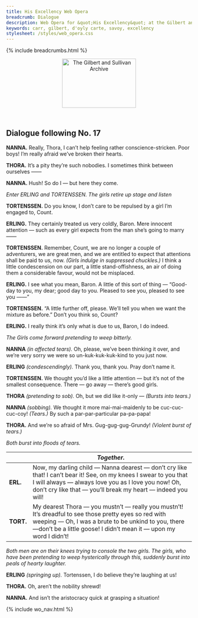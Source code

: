 ```yaml
---
title: His Excellency Web Opera
breadcrumb: Dialogue
description: Web Opera for &quot;His Excellency&quot; at the Gilbert and Sullivan Archive
keywords: carr, gilbert, d'oyly carte, savoy, excellency
stylesheet: /styles/web_opera.css
---
```


{% include breadcrumbs.html %}
<header>
    <a href="../../index.html"><img src="https://gsarchive.net/layout/images/logo3sm.jpg" alt="The Gilbert and Sullivan Archive" width="200" height="133" border="0"></a>
    <div class=titlecard style="background-color: #515056; background-image: url(../graphics/title.gif)" title="His Excellency"></div>
</header>

## Dialogue following No. 17


**NANNA.** Really, Thora, I can’t help feeling rather conscience-stricken. Poor boys! I’m
really afraid we’ve broken their hearts.

**THORA.** It’s a pity they’re such nobodies. I sometimes think between ourselves ——

**NANNA.** Hush! So do I — but here they come.

*Enter ERLING and TORTENSSEN. The girls retire up stage and listen*

**TORTENSSEN.** Do you know, I don’t care to be repulsed by a girl I’m engaged to, Count.

**ERLING.** They certainly treated us very coldly, Baron. Mere innocent attention — such as
every girl expects from the man she’s going to marry ——

**TORTENSSEN.** Remember, Count, we are no longer a couple of adventurers, we are great men,
and we are entitled to expect that attentions shall be paid to us, now. *(Girls
indulge in suppressed chuckles.)* I think a little condescension on our part, a little
stand-offishness, an air of doing them a considerable favour, would not be
misplaced.

**ERLING.** I see what you mean, Baron. A little of this sort of thing — “Good-day to you, my
dear; good day to you. Pleased to see you, pleased to see you ——”

**TORTENSSEN.** “A little further off, please. We’ll tell you when we want the mixture as before.”
Don’t you think so, Count?

**ERLING.** I really think it’s only what is due to us, Baron, I do indeed.

*The Girls come forward pretending to weep bitterly.*

**NANNA** *(in affected tears).* Oh, please, we’ve been thinking it over, and we’re very sorry we were
so un-kuk-kuk-kuk-kind to you just now.

**ERLING** *(condescendingly).* Thank you, thank you. Pray don’t name it.

**TORTENSSEN.** We thought you’d like a little attention — but it’s not of the smallest
consequence. There — go away — there’s good girls.

**THORA** *(pretending to sob).* Oh, but we did like it-only — *(Bursts into tears.)*

**NANNA** *(sobbing).* We thought it more mai-mai-maidenly to be cuc-cuc-cuc-coy! *(Tears.)* By
such a par-par-particular pa-pa-papa!

**THORA.** And we’re so afraid of Mrs. Gug-gug-gug-Grundy! *(Violent burst of tears.)*

*Both burst into floods of tears.*

| | *Together.*
|-|-
| **ERL.** | Now, my darling child — Nanna dearest — don’t cry like that! I can’t bear it! See, on my knees I swear to you that I will always — always love you as I love you now! Oh, don’t cry like that — you’ll break my heart — indeed you will!
| **TORT.** | My dearest Thora — you mustn’t — really you mustn’t! It’s dreadful to see those pretty eyes so red with weeping — Oh, I was a brute to be unkind to you, there —don’t be a little goose! I didn’t mean it — upon my word I didn’t!

*Both men are on their knees trying to console the two girls. The girls, who have been pretending
to weep hysterically through this, suddenly burst into peals of hearty laughter.*

**ERLING** *(springing up).* Tortenssen, I do believe they’re laughing at us!

**THORA.** Oh, aren’t the nobility shrewd!

**NANNA.** And isn’t the aristocracy quick at grasping a situation!

{% include wo_nav.html %}
